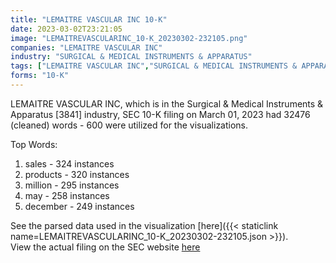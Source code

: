 ```yaml
---
title: "LEMAITRE VASCULAR INC 10-K"
date: 2023-03-02T23:21:05
image: "LEMAITREVASCULARINC_10-K_20230302-232105.png"
companies: "LEMAITRE VASCULAR INC"
industry: "SURGICAL & MEDICAL INSTRUMENTS & APPARATUS"
tags: ["LEMAITRE VASCULAR INC","SURGICAL & MEDICAL INSTRUMENTS & APPARATUS","03-01-2023","10-K"]
forms: "10-K"
---
```

LEMAITRE VASCULAR INC, which is in the Surgical & Medical Instruments & Apparatus [3841] industry, SEC 10-K filing on March 01, 2023 had 32476 (cleaned) words - 600 were utilized for the visualizations.

Top Words:
1. sales - 324 instances
2. products - 320 instances
3. million - 295 instances
4. may - 258 instances
5. december - 249 instances


See the parsed data used in the visualization [here]({{< staticlink name=LEMAITREVASCULARINC_10-K_20230302-232105.json >}}).  
View the actual filing on the SEC website [here](https://www.sec.gov/Archives/edgar/data/1158895/0001437749-23-005056.txt)